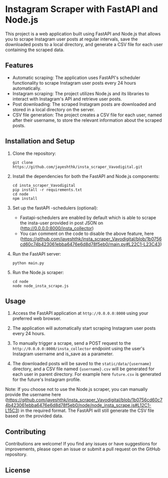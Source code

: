 # Instagram Scraper with FastAPI and Node.js

This project is a web application built using FastAPI and Node.js that allows you to scrape Instagram user posts at regular intervals, save the downloaded posts to a local directory, and generate a CSV file for each user containing the scraped data.

## Features

- Automatic scraping: The application uses FastAPI's scheduler functionality to scrape Instagram user posts every 24 hours automatically.
- Instagram scraping: The project utilizes Node.js and its libraries to interact with Instagram's API and retrieve user posts.
- Post downloading: The scraped Instagram posts are downloaded and stored in a local directory on the server.
- CSV file generation: The project creates a CSV file for each user, named after their username, to store the relevant information about the scraped posts.

## Installation and Setup

1. Clone the repository:

   ```
   git clone https://github.com/jayeshthk/insta_scraper_Vavodigital.git
   ```

2. Install the dependencies for both the FastAPI and Node.js components:

   ```
   cd insta_scraper_Vavodigital
   pip install -r requirements.txt
   cd node
   npm install
   ```

3. Set up the  fastAPI -schedulers (optional):

   -  Fastapi-schedulers are enabled by default which is able to scrape the insta-user provided in post JSON on (http://0.0.0.0:8000/insta_collector)
   - You can comment on the code to disable the above feature, here (https://github.com/jayeshthk/insta_scraper_Vavodigital/blob/1b0756cd60c74b423061ebba6476e6d8d78f5eb0/main.py#L22C1-L23C43)
4. Run the FastAPI server:

   ```
   python main.py
   ```

5. Run the Node.js scraper:

   ```
   cd node
   node node_insta_scrape.js
   ```

## Usage

1. Access the FastAPI application at `http://0.0.0.0:8000` using your preferred web browser.

2. The application will automatically start scraping Instagram user posts every 24 hours.

3. To manually trigger a scrape, send a POST request to the `http://0.0.0.0:8000/insta_collector` endpoint using the user's Instagram username  and is_save as a parameter.

4. The downloaded posts will be saved to the `static/data/{username}` directory, and a CSV file named `{username}.csv` will be generated for each user in parent directory. For example here `future.csv` is generated for the future's Instagram profile.

Note: If you choose not to use the Node.js scraper, you can manually provide the username here (https://github.com/jayeshthk/insta_scraper_Vavodigital/blob/1b0756cd60c74b423061ebba6476e6d8d78f5eb0/node/node_insta_scrape.js#L12C1-L15C3) in the required format. The FastAPI  will still generate the CSV file based on the provided data.

## Contributing

Contributions are welcome! If you find any issues or have suggestions for improvements, please open an issue or submit a pull request on the GitHub repository.

## License

